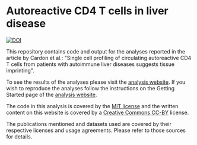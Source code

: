 # Autoreactive CD4 T cells in liver disease

[![DOI](https://zenodo.org/badge/DOI/10.5281/zenodo.14516943.svg)](https://zenodo.org/records/14516943)

This repository contains code and output for the analyses reported in the article by Cardon et al.: "Single cell profiling of circulating autoreactive CD4 T cells from patients with autoimmune liver diseases suggests tissue imprinting". 

To see the results of the analyses please visit the [analysis website][website].
If you wish to reproduce the analyses follow the instructions on the Getting
Started page of the [analysis website][website].

The code in this analysis is covered by the [MIT license][mit] and the written
content on this website is covered by a [Creative Commons CC-BY][cc] license.

The publications mentioned and datasets used are covered by their respective 
licenses and usage agreements. Please refer to those sources for details.

[website]: https://chuang1118.github.io/distral/ "Analysis website"
[mit]: https://choosealicense.com/licenses/mit/ "MIT License"
[cc]: https://creativecommons.org/licenses/by/4.0/ "CC-BY License"
